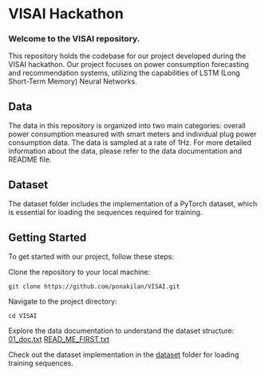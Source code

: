 # VISAI Hackathon
### Welcome to the VISAI repository.
This repository holds the codebase for our project developed during the VISAI hackathon. Our project focuses on power consumption forecasting and recommendation systems, utilizing the capabilities of LSTM (Long Short-Term Memory) Neural Networks.

## Data
The data in this repository is organized into two main categories: overall power consumption measured with smart meters and individual plug power consumption data. The data is sampled at a rate of 1Hz. For more detailed information about the data, please refer to the data documentation and README file.

## Dataset
The dataset folder includes the implementation of a PyTorch dataset, which is essential for loading the sequences required for training.

## Getting Started
To get started with our project, follow these steps:

Clone the repository to your local machine:
```
git clone https://github.com/ponakilan/VISAI.git
```

Navigate to the project directory:
```
cd VISAI
```

Explore the data documentation to understand the dataset structure:
[01_doc.txt](data/01_doc.txt)
[READ_ME_FIRST.txt](data/READ_ME_FIRST.txt)

Check out the dataset implementation in the [dataset](dataset/) folder for loading training sequences.
